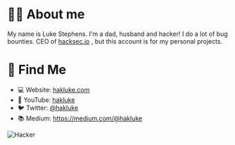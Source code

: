 # 👨‍💻 About me

My name is Luke Stephens. I'm a dad, husband and hacker! I do a lot of bug bounties. CEO of [hacksec.io](https://haksec.io/) , but this account is for my personal projects.

# 🧐 Find Me
* 💻 Website: [hakluke.com](https://hakluke.com)
* 🎥 YouTube: [hakluke](https://youtube.com/hakluke)
* 🐦 Twitter: [@hakluke](https://twitter.com/hakluke)
* 📚 Medium: https://medium.com/@hakluke

![Hacker](https://i.giphy.com/media/YQitE4YNQNahy/giphy.webp)
